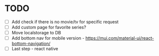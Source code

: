# TODO

* [ ]  Add check if there is no movie/tv for specific request
* [ ]  Add custom page for favorite series?
* [ ]  Move localstorage to DB
* [ ]  Add bottom nav for mobile version - https://mui.com/material-ui/react-bottom-navigation/
* [ ]  Last step - react native
